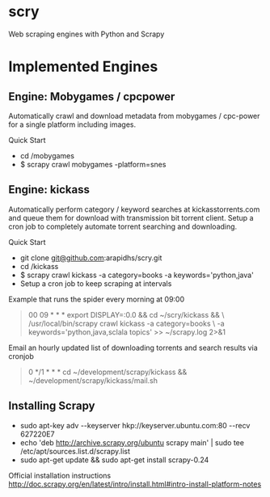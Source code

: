 scry
====

Web scraping engines with Python and Scrapy

Implemented Engines
==================

Engine: Mobygames / cpcpower
---------------
Automatically crawl and download metadata from mobygames / cpc-power for a single platform
including images.

Quick Start
- cd /mobygames
- $ scrapy crawl mobygames -platform=snes

Engine: kickass
---------------
Automatically perform category / keyword searches at kickasstorrents.com 
and queue them for download with transmission bit torrent client.
Setup a cron job to completely automate torrent searching and downloading.

Quick Start
- git clone git@github.com:arapidhs/scry.git
- cd /kickass
- $ scrapy crawl kickass -a category=books -a keywords='python,java'
- Setup a cron job to keep scraping at intervals

Example that runs the spider every morning at 09:00

> 00 09 * * * export DISPLAY=:0.0 && cd ~/scry/kickass && \ 
/usr/local/bin/scrapy crawl kickass -a category=books \ 
-a keywords='python,java,sclala topics' >> ~/scrapy.log 2>&1

Email an hourly updated list of downloading torrents and search results via cronjob

> 0 */1 * * * cd ~/development/scrapy/kickass && ~/development/scrapy/kickass/mail.sh

Installing Scrapy
-----------------
- sudo apt-key adv --keyserver hkp://keyserver.ubuntu.com:80 --recv 627220E7
- echo 'deb http://archive.scrapy.org/ubuntu scrapy main' | sudo tee /etc/apt/sources.list.d/scrapy.list
- sudo apt-get update && sudo apt-get install scrapy-0.24

Official installation instructions
http://doc.scrapy.org/en/latest/intro/install.html#intro-install-platform-notes


